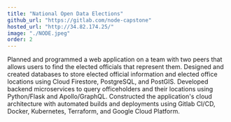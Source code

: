 ```yaml
---
title: "National Open Data Elections"
github_url: "https://gitlab.com/node-capstone"
hosted_url: "http://34.82.174.25/"
image: "./NODE.jpeg"
order: 2
---
```

Planned and programmed a web application on a team with two peers that allows users to find the elected officials that represent them. Designed and created databases to store elected official information and elected office locations using Cloud Firestore, PostgreSQL, and PostGIS. Developed backend microservices to query officeholders and their locations using Python/Flask and Apollo/GraphQL. Constructed the application's cloud architecture with automated builds and deployments using Gitlab CI/CD, Docker, Kubernetes, Terraform, and Google Cloud Platform.